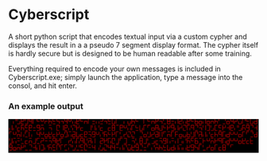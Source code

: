 # Cyberscript
A short python script that encodes textual input via a custom cypher and displays the result in a a pseudo 7 segment display format. The cypher itself is hardly secure but is designed to be human readable after some training. 

Everything required to encode your own messages is included in Cyberscript.exe; simply launch the application, type a message into the consol, and hit enter.

### An example output

<img src="Media/1.PNG" width=100% height=50% alt = "An example output" title="An example output">

